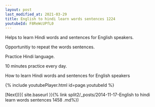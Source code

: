 ```yaml
---
layout: post
last_modified_at: 2021-03-29
title: English to hindi learn words sentences 1224 
youtubeId: F8ReWcUPfL0
---
```

 
 
Helps to learn Hindi words and sentences for English speakers.

Opportunitiy to repeat the words sentences. 

Practice Hindi language. 
 
10 minutes practice every day. 
 
How to learn Hindi words and sentences for English speakers 
 
{% include youtubePlayer.html id=page.youtubeId %}
 
 
[Next]({{ site.baseurl }}{% link  split2/_posts/2014-11-17-English to hindi learn words sentences 1458 .md%})
 
